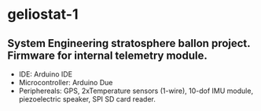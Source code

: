 # geliostat-1
## System Engineering stratosphere ballon project. Firmware for internal telemetry module. 
* IDE: Arduino IDE
* Microcontroller: Arduino Due
* Periphereals: GPS, 2xTemperature sensors (1-wire), 10-dof IMU module, piezoelectric speaker, SPI SD card reader.
